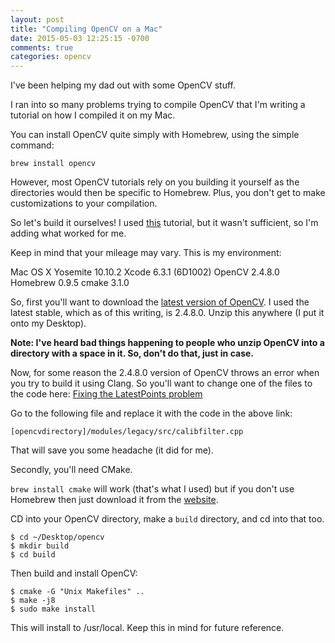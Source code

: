 ```yaml
---
layout: post
title: "Compiling OpenCV on a Mac"
date: 2015-05-03 12:25:15 -0700
comments: true
categories: opencv
---
```


I've been helping my dad out with some OpenCV stuff.

I ran into so many problems trying to compile OpenCV that I'm writing a tutorial on how I compiled it on my Mac. 

<!-- more -->

You can install OpenCV quite simply with Homebrew, using the simple command:

`brew install opencv`

However, most OpenCV tutorials rely on you building it yourself as the directories would then be specific to Homebrew. Plus, you don't get to make customizations to your compilation. 

So let's build it ourselves! I used [this](http://mac-opencv-projects.blogspot.com/2014/01/installing-opencv-on-mac-os-x-1091.html) tutorial, but it wasn't sufficient, so I'm adding what worked for me.

Keep in mind that your mileage may vary. This is my environment: 

Mac OS X Yosemite 10.10.2
Xcode 6.3.1 (6D1002)
OpenCV 2.4.8.0
Homebrew 0.9.5
cmake 3.1.0

So, first you'll want to download the [latest version of OpenCV](http://opencv.org/downloads.html). I used the latest stable, which as of this writing, is 2.4.8.0. Unzip this anywhere (I put it onto my Desktop).

**Note: I've heard bad things happening to people who unzip OpenCV into a directory with a space in it. So, don't do that, just in case.**

Now, for some reason the 2.4.8.0 version of OpenCV throws an error when you try to build it using Clang. So you'll want to change one of the files to the code here: [Fixing the LatestPoints problem](https://github.com/Itseez/opencv/commit/35f96d6da76099d80180439c857a4abe5cb17966)

Go to the following file and replace it with the code in the above link:

`[opencvdirectory]/modules/legacy/src/calibfilter.cpp`

That will save you some headache (it did for me).

Secondly, you'll need CMake. 

`brew install cmake` will work (that's what I used) but if you don't use Homebrew then just download it from the [website](http://www.cmake.org/download/).

CD into your OpenCV directory, make a `build` directory, and cd into that too.

```
$ cd ~/Desktop/opencv
$ mkdir build
$ cd build
```

Then build and install OpenCV:

```
$ cmake -G "Unix Makefiles" ..  
$ make -j8  
$ sudo make install 
```

This will install to /usr/local. Keep this in mind for future reference.
